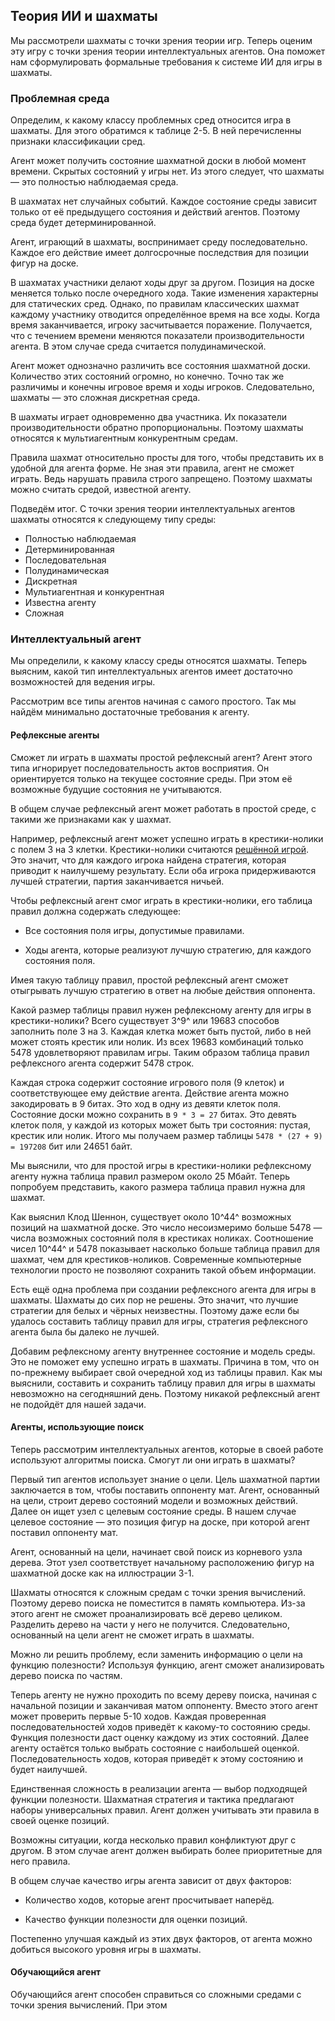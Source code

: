 ## Теория ИИ и шахматы

Мы рассмотрели шахматы с точки зрения теории игр. Теперь оценим эту игру с точки зрения теории интеллектуальных агентов. Она поможет нам сформулировать формальные требования к системе ИИ для игры в шахматы.

### Проблемная среда

Определим, к какому классу проблемных сред относится игра в шахматы. Для этого обратимся к таблице 2-5. В ней перечисленны признаки классификации сред.

Агент может получить состояние шахматной доски в любой момент времени. Скрытых состояний у игры нет. Из этого следует, что шахматы — это полностью наблюдаемая среда.

В шахматах нет случайных событий. Каждое состояние среды зависит только от её предыдущего состояния и действий агентов. Поэтому среда будет детерминированной.

Агент, играющий в шахматы, воспринимает среду последовательно. Каждое его действие имеет долгосрочные последствия для позиции фигур на доске.

В шахматах участники делают ходы друг за другом. Позиция на доске меняется только после очередного хода. Такие изменения характерны для статических сред. Однако, по правилам классических шахмат каждому участнику отводится определённое время на все ходы. Когда время заканчивается, игроку засчитывается поражение. Получается, что с течением времени меняются показатели производительности агента. В этом случае среда считается полудинамической.

Агент может однозначно различить все состояния шахматной доски. Количество этих состояний огромно, но конечно. Точно так же различимы и конечны игровое время и ходы игроков. Следовательно, шахматы — это сложная дискретная среда.

В шахматы играет одновременно два участника. Их показатели производительности обратно пропорциональны. Поэтому шахматы относятся к мультиагентным конкурентным средам.

Правила шахмат относительно просты для того, чтобы представить их в удобной для агента форме. Не зная эти правила, агент не сможет играть. Ведь нарушать правила строго запрещено. Поэтому шахматы можно считать средой, известной агенту.

Подведём итог. С точки зрения теории интеллектуальных агентов шахматы относятся к следующему типу среды:

* Полностью наблюдаемая
* Детерминированная
* Последовательная
* Полудинамическая
* Дискретная
* Мультиагентная и конкурентная
* Известна агенту
* Сложная

### Интеллектуальный агент

Мы определили, к какому классу среды относятся шахматы. Теперь выясним, какой тип интеллектуальных агентов имеет достаточно возможностей для ведения игры.

Рассмотрим все типы агентов начиная с самого простого. Так мы найдём минимально достаточные требования к агенту.

#### Рефлексные агенты

Сможет ли играть в шахматы простой рефлексный агент? Агент этого типа игнорирует последовательность актов восприятия. Он ориентируется только на текущее состояние среды. При этом её возможные будущие состояния не учитываются.

В общем случае рефлексный агент может работать в простой среде, с такими же признаками как у шахмат.

Например, рефлексный агент может успешно играть в крестики-нолики с полем 3 на 3 клетки. Крестики-нолики считаются [решённой игрой](https://en.wikipedia.org/wiki/Solved_game). Это значит, что для каждого игрока найдена стратегия, которая приводит к наилучшему результату. Если оба игрока придерживаются лучшей стратегии, партия заканчивается ничьей.

Чтобы рефлексный агент смог играть в крестики-нолики, его таблица правил должна содержать следующее:

* Все состояния поля игры, допустимые правилами.

* Ходы агента, которые реализуют лучшую стратегию, для каждого состояния поля.

Имея такую таблицу правил, простой рефлексный агент сможет отыгрывать лучшую стратегию в ответ на любые действия оппонента.

Какой размер таблицы правил нужен рефлексному агенту для игры в крестики-нолики? Всего существует 3^9^ или 19683 способов заполнить поле 3 на 3. Каждая клетка может быть пустой, либо в ней может стоять крестик или нолик. Из всех 19683 комбинаций только 5478 удовлетворяют правилам игры. Таким образом таблица правил рефлексного агента содержит 5478 строк.

Каждая строка содержит состояние игрового поля (9 клеток) и соответствующее ему действие агента. Действие агента можно закодировать в 9 битах. Это ход в одну из девяти клеток поля. Состояние доски можно сохранить в `9 * 3 = 27` битах. Это девять клеток поля, у каждой из которых может быть три состояния: пустая, крестик или нолик. Итого мы получаем размер таблицы `5478 * (27 + 9) = 197208` бит или 24651 байт.

Мы выяснили, что для простой игры в крестики-нолики рефлексному агенту нужна таблица правил размером около 25 Мбайт. Теперь попробуем представить, какого размера таблица правил нужна для шахмат.

Как выяснил Клод Шеннон, существует около 10^44^ возможных позиций на шахматной доске. Это число несоизмеримо больше 5478 — числа возможных состояний поля в крестиках ноликах. Соотношение чисел 10^44^ и 5478 показывает насколько больше таблица правил для шахмат, чем для крестиков-ноликов. Современные компьютерные технологии просто не позволяют сохранить такой объем информации.

Есть ещё одна проблема при создании рефлексного агента для игры в шахматы. Шахматы до сих пор не решены. Это значит, что лучшие стратегии для белых и чёрных неизвестны. Поэтому даже если бы удалось составить таблицу правил для игры, стратегия рефлексного агента была бы далеко не лучшей.

Добавим рефлексному агенту внутреннее состояние и модель среды. Это не поможет ему успешно играть в шахматы. Причина в том, что он по-прежнему выбирает свой очередной ход из таблицы правил. Как мы выяснили, составить и сохранить таблицу правил для игры в шахматы невозможно на сегодняшний день. Поэтому никакой рефлексный агент не подойдёт для нашей задачи.

#### Агенты, использующие поиск

Теперь рассмотрим интеллектуальных агентов, которые в своей работе используют алгоритмы поиска. Смогут ли они играть в шахматы?

Первый тип агентов использует знание о цели. Цель шахматной партии заключается в том, чтобы поставить оппоненту мат. Агент, основанный на цели, строит дерево состояний модели и возможных действий. Далее он ищет узел с целевым состояние среды. В нашем случае целевое состояние — это позиция фигур на доске, при которой агент поставил оппоненту мат.

Агент, основанный на цели, начинает свой поиск из корневого узла дерева. Этот узел соответствует начальному расположению фигур на шахматной доске как на иллюстрации 3-1.

Шахматы относятся к сложным средам с точки зрения вычислений. Поэтому дерево поиска не поместится в память компьютера. Из-за этого агент не сможет проанализировать всё дерево целиком. Разделить дерево на части у него не получится. Следовательно, основанный на цели агент не сможет играть в шахматы.

Можно ли решить проблему, если заменить информацию о цели на функцию полезности? Используя функцию, агент сможет анализировать дерево поиска по частям.

Теперь агенту не нужно проходить по всему дереву поиска, начиная с начальной позиции и заканчивая матом оппоненту. Вместо этого агент может проверить первые 5-10 ходов. Каждая проверенная последовательностей ходов приведёт к какому-то состоянию среды. Функция полезности даст оценку каждому из этих состояний. Далее агенту остаётся только выбрать состояние с наибольшей оценкой. Последовательность ходов, которая приведёт к этому состоянию и будет наилучшей.

Единственная сложность в реализации агента — выбор подходящей функции полезности. Шахматная стратегия и тактика предлагают наборы универсальных правил. Агент должен учитывать эти правила в своей оценке позиций.

Возможны ситуации, когда несколько правил конфликтуют друг с другом. В этом случае агент должен выбирать более приоритетные для него правила.

В общем случае качество игры агента зависит от двух факторов:

* Количество ходов, которые агент просчитывает наперёд.

* Качество функции полезности для оценки позиций.

Постепенно улучшая каждый из этих двух факторов, от агента можно добиться высокого уровня игры в шахматы.

#### Обучающийся агент

Обучающийся агент способен справиться со сложными средами с точки зрения вычислений. При этом